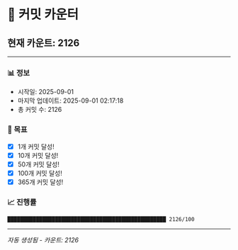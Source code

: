 # 🔢 커밋 카운터

## 현재 카운트: 2126

---

### 📊 정보
- 시작일: 2025-09-01
- 마지막 업데이트: 2025-09-01 02:17:18
- 총 커밋 수: 2126

### 🎯 목표
- [x] 1개 커밋 달성!
- [x] 10개 커밋 달성!
- [x] 50개 커밋 달성!
- [x] 100개 커밋 달성!
- [x] 365개 커밋 달성!

### 📈 진행률
```
██████████████████████████████████████████████████ 2126/100
```

---
*자동 생성됨 - 카운트: 2126*
